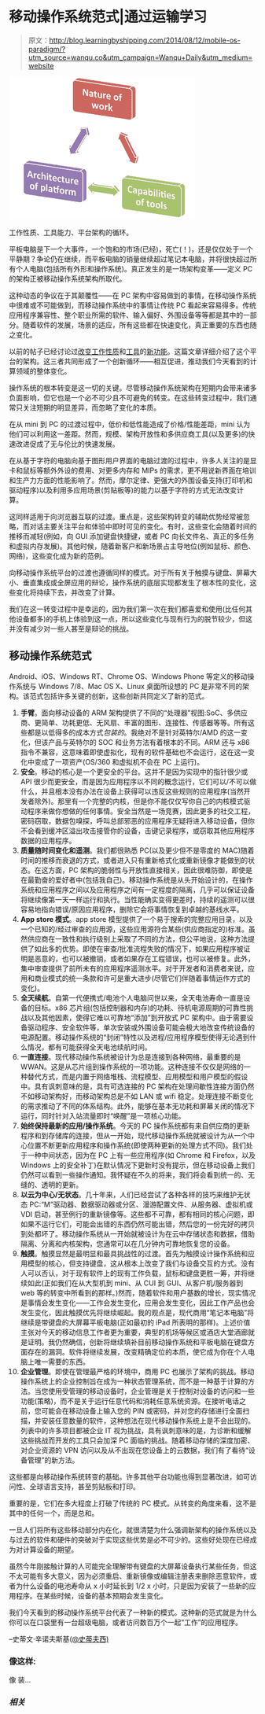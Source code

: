 # 移动操作系统范式|通过运输学习

> 原文：<http://blog.learningbyshipping.com/2014/08/12/mobile-os-paradigm/?utm_source=wanqu.co&utm_campaign=Wanqu+Daily&utm_medium=website>

[![Cycle of nature of work, capabilities of tools, architecture of platform.](img/dc7162cdfdd7f54731c21fbd580ff2d6.png)](https://learningbyshipping.files.wordpress.com/2014/08/cycle.png)

工作性质、工具能力、平台架构的循环。

平板电脑是下一个大事件，一个饱和的市场(已经)，死亡(！)，还是仅仅处于一个平静期？争论仍在继续，而平板电脑的销量继续超过笔记本电脑，并将很快超过所有个人电脑(包括所有外形和操作系统)。真正发生的是一场架构变革——定义 PC 的架构正被移动操作系统架构所取代。

这种动态的争议在于其颠覆性——在 PC 架构中容易做到的事情，在移动操作系统中很难或不可能做到，而移动操作系统中的事情让传统 PC 看起来容易得多。传统应用程序兼容性、整个职业所需的软件、输入偏好、外围设备等等都是其中的一部分。随着软件的发展，场景的适应，所有这些都在快速变化，真正重要的东西也随之变化。

以前的帖子已经讨论过[改变工作性质](https://blog.learningbyshipping.com/2013/08/20/continuous-productivity-new-tools-and-a-new-way-of-working-for-a-new-era/)和[工具](https://soundcloud.com/a16z/when-your-pc-expires)的[新功能](https://blog.learningbyshipping.com/2014/05/06/tablets-v-the-world/)。这篇文章详细介绍了这个平台的架构。这三者共同形成了一个创新循环——相互促进，推动我们今天看到的计算领域的整体变化。

操作系统的根本转变是这一切的关键。尽管移动操作系统架构在短期内会带来诸多负面影响，但它也是一个必不可少且不可避免的转变。在这些转变过程中，我们通常只关注短期的明显差异，而忽略了变化的本质。

在从 mini 到 PC 的过渡过程中，低价和低性能造成了价格/性能差距，mini 认为他们可以利用这一差距。然而，规模、架构开放性和多供应商工具(以及更多)的快速改进促成了无与伦比的快速发展。

在从基于字符的电脑向基于图形用户界面的电脑过渡的过程中，许多人关注的是显卡和鼠标等额外外设的费用、对更多内存和 MIPs 的需求，更不用说新界面在培训和生产力方面的性能影响了。然而，摩尔定律、更强大的外围设备支持(打印机和驱动程序)以及利用多应用场景(剪贴板等)的能力以基于字符的方式无法改变计算。

这同样适用于向浏览器互联的过渡。重点是，这些架构转变的辅助优势经常被忽略，而对话主要关注平台和体验中即时可见的变化。有时，这些变化会随着时间的推移而减轻(例如，向 GUI 添加键盘快捷键，或者 PC 向长文件名、真正的多任务和虚拟内存发展)。其他时候，随着新客户和新场景占主导地位(例如鼠标、颜色、网络)，这些变化成为新的范例。

向移动操作系统平台的过渡也遵循同样的模式。对于所有关于触摸与键盘、屏幕大小、垂直集成或全屏应用的辩论，操作系统的底层实现都发生了根本性的变化，这些变化将持续下去，并改变了计算。

我们在这一转变过程中是幸运的，因为我们第一次在我们都喜爱和使用(比任何其他设备都多)的手机上体验到这一点，所以这些变化与现有行为的脱节较少，但这并没有减少对一些人甚至是辩论的挑战。

## 移动操作系统范式

Android、iOS、Windows RT、Chrome OS、Windows Phone 等定义的移动操作系统与 Windows 7/8、Mac OS X、Linux 桌面所设想的 PC 是非常不同的架构。该范式包括许多关键的创新，这些创新共同定义了新的范式。

1.  **手臂**。面向移动设备的 ARM 架构提供了不同的“处理器”视图:SoC、多供应商、更简单、功耗更低、无风扇、丰富的图形、连接性、传感器等等。所有这些都是以低得多的成本方式*包装的*。我绝对不是针对英特尔/AMD 的这一变化，但该产品与英特尔的 SOC 和业务方法有着根本的不同。ARM 还与 x86 指令不兼容，这意味着即使虚拟化，现有的软件基础也不会运行，这在这一变化中变成了一项资产(OS/360 和虚拟机不会在 PC 上运行)。
2.  **安全**。移动的核心是一个更安全的平台。这并不是因为实现中的指针很少或 API 很少而更安全，而是因为应用程序以不同的概念运行，它们可以/不可以做什么，并且根本没有办法在设备上获得可以违反这些规则的应用程序(当然开发者除外)。那里有一个完整的内核，但是你不能仅仅写你自己的内核模式驱动程序来做你想做的任何事情。安全当然是一场竞赛，因此更多的社交工程，密码窃取，数据包嗅探，呼叫总部邪恶的应用程序无疑将进入移动设备，但你不会看到缓冲区溢出攻击接管你的设备，击键记录程序，或窃取其他应用程序数据的应用程序。
3.  **质量随时间变化和遥测**。我们都很熟悉 PC(以及更少但不是零度的 MAC)随着时间的推移而衰退的方式，或者进入只有重新格式化或重新镜像才能做到的状态。在这方面，PC 架构的脆弱性与开放性直接相关，因此很难防御，即使是在最勤奋的爱好者中(包括我自己)。移动操作系统是从头开始设计的，在操作系统和应用程序之间以及应用程序之间有一定程度的隔离，几乎可以保证设备将继续像第一天一样运行和执行。当性能确实变得更差时，持续的遥测可以很容易地指向错误/原因应用程序，删除它会将事情恢复到卓越的基线水平。
4.  **App store 模式**。app store 模型提供了一个易于搜索的完整应用目录，以及一个已知的/经过审查的应用源，这些应用源符合某些(供应商指定的)标准。虽然供应商在一致性和执行级别上采取了不同的方法，但公平地说，这种方法提供了如此多的优势。即使在审查/批准流程失败的情况下，如果应用程序被证明是恶意的，也可以被撤销，或者如果存在工程错误，也可以被修复。此外，集中审查提供了前所未有的应用程序遥测水平。对于开发者和消费者来说，应用和商业模式的统一条款和许可是重大进步(尽管它们伴随着事情运作方式的变化)。
5.  **全天续航**。自第一代便携式/电池个人电脑问世以来，全天电池寿命一直是设备的目标。x86 芯片组(包括控制器和内存)的功耗、待机电源周期的可靠性挑战以及其他因素，使得它难以可靠地“添加”到开放式 PC 架构中。由于需要设备驱动程序、安全软件等，单次安装或外围设备可能会极大地改变传统设备的电源配置。移动操作系统的“封闭”特性以及进程/应用程序模型使得无论遇到什么情况，都有可能获得全天电池续航时间。
6.  **一直连接**。现代移动操作系统被设计为总是连接到各种网络，最重要的是 WWAN。这是从芯片组到操作系统的一项功能。这种连接不仅仅是网络的一种替代方式，而是内置于网络堆栈、流程模型、应用模型和用户模型的假设中。具有讽刺意味的是，具有可选连接的 PC 架构在处理间歇性连接方面仍然不如移动架构好，而移动架构总是不如 LAN 或 wifi 稳定。处理连接不断变化的需求推动了不同的体系结构。此外，能够在基本无功耗和屏幕关闭的情况下运行，同时针对入站流量即时“唤醒”是一项核心功能。
7.  **始终保持最新的应用/操作系统**。今天的 PC 操作系统都有来自供应商的更新程序和到存储库的连接，但从一开始，现代移动操作系统就被设计为从一个中心位置不断更新应用程序和操作系统(即使两种更新的处理方式不同)。我们处于一种中间状态，因为在 PC 上有一些应用程序(如 Chrome 和 Firefox，以及 Windows 上的安全补丁)在默认情况下更新时没有提示，但在移动设备上我们仍然可以看到一些操作通知。我怀疑在不久的将来，我们将会看到统一的、无缝的、透明的更新。
8.  **以云为中心/无状态**。几十年来，人们已经尝试了各种各样的技巧来维护无状态 PC:“M”驱动器、数据驱动器或分区、漫游配置文件、从服务器、虚拟机或 VDI 启动，甚至例行的重新镜像等。这些都不可靠，都有相同的核心问题，即如果不运行它们，可能会出错的东西仍然可能出错，然后您的一份完好的拷贝到处都坏了。移动操作系统从一开始就被设计为在云中存储状态和数据，借助隔离、分离和内核架构，您通常可以在几分钟内可靠地恢复您的设备。
9.  **触摸**。触摸显然是最明显和最具挑战性的过渡。首先为触摸设计操作系统和应用模型的核心，但支持键盘，这从根本上改变了我们与设备交互的方式。没有人可以否认，对于现有软件上的现有工作负载，鼠标和键盘更胜一筹，并将继续如此(正如我们在从大型机到 mini、从 CUI 到 GUI、从客户机/服务器到 web 等的转变中所看到的那样。)然而，随着软件和用户基数的增长，现实情况是事情会发生变化——工作会发生变化，应用会发生变化，因此工作产品也会发生变化，因此触摸优先将继续崛起。我的观点是，现代商用“笔记本电脑”将继续是带键盘的大屏幕平板电脑(正如最初的 iPad 所表明的那样)。上述价值主张对今天的移动信息工作者更为重要，典型的机场等候区或酒店大堂酒廊就是证明。我仍然确信，创新将继续填补目前移动操作系统和平板电脑在键盘方面存在的漏洞。软件将继续发展，改变精确定位的本质，使它成为你在个人电脑上唯一需要的东西。
10.  **企业管理**。即使在管理最严格的环境中，商用 PC 也展示了架构的挑战。移动操作系统上的企业控制旨在成为一种状态管理系统，而不是一种基于计算的方法。当您使用受管理的移动设备时，企业管理是关于控制对设备的访问和一些功能(策略)，而不是关于运行任意代码和消耗任意系统资源。在接听电话之前，您可能会在移动设备上输入您的 PIN 或密码，并对您的存储进行全面扫描，并安装任意数量的软件，这种想法在现代移动操作系统上是不会出现的。列表中的许多项目都被企业 IT 视为挑战，具有讽刺意味的是，为诊断和缓解这些挑战而开发的工具只会加深 PC 面临的挑战。随着移动存储的深度加密、对企业资源的 VPN 访问以及从不出现在您设备上的云数据，我们有了看待“设备管理”的新方法。

这些都是向移动操作系统转变的基础。许多其他平台功能也得到显著改进，如可访问性、全球语言支持，甚至剪贴板和打印。

重要的是，它们在多大程度上打破了传统的 PC 模式。从转变的角度来看，这不是其中的任何一个，而是总和。

一旦人们将所有这些移动部分内在化，就很清楚为什么强调新架构的操作系统以及与过去的软件和硬件的突破对于实现这些优势是必不可少的。这些好处现在已经成为对计算设备的期望。

虽然今年刚接触计算的人可能完全理解带有键盘的大屏幕设备执行某些任务，但这不太可能有多大意义，因为必须重启、重新镜像或编辑注册表来删除恶意软件，或者为什么设备的电池寿命从 x 小时延长到 1/2 x 小时，只是因为安装了一些新的应用程序。在某些时候，设备的基本预期会发生变化。

我们今天看到的移动操作系统平台代表了一种新的模式。这种新的范式就是为什么你可以在口袋里有一台超级电脑，或者访问数百万个一起“工作”的应用程序。

–史蒂文·辛诺夫斯基([@史蒂夫西)](http://twitter.com/stevesi)

### 像这样:

像 装...

### *相关*